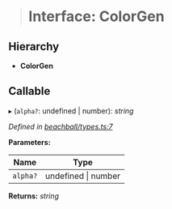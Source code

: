 > # Interface: ColorGen

## Hierarchy

* **ColorGen**

## Callable

▸ (`alpha?`: undefined | number): *string*

*Defined in [beachball/types.ts:7](https://github.com/polkadot-js/ui/blob/0cf9284/packages/ui-identicon/src/beachball/types.ts#L7)*

**Parameters:**

Name | Type |
------ | ------ |
`alpha?` | undefined \| number |

**Returns:** *string*